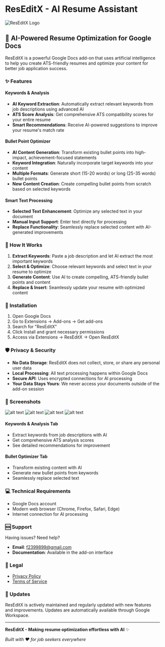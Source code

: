 # ResEditX - AI Resume Assistant

![ResEditX Logo](https://raw.githubusercontent.com/kkvishvaa/reseditx-assets/7e038fe14589d4ba8b157da485f8592c52dcad3a/icon48.png)

## 🚀 AI-Powered Resume Optimization for Google Docs

ResEditX is a powerful Google Docs add-on that uses artificial intelligence to help you create ATS-friendly resumes and optimize your content for better job application success.

### ✨ Features

#### **Keywords & Analysis**
- **AI Keyword Extraction**: Automatically extract relevant keywords from job descriptions using advanced AI
- **ATS Score Analysis**: Get comprehensive ATS compatibility scores for your entire resume
- **Smart Recommendations**: Receive AI-powered suggestions to improve your resume's match rate

#### **Bullet Point Optimizer**
- **AI Content Generation**: Transform existing bullet points into high-impact, achievement-focused statements
- **Keyword Integration**: Naturally incorporate target keywords into your content
- **Multiple Formats**: Generate short (15-20 words) or long (25-35 words) bullet points
- **New Content Creation**: Create compelling bullet points from scratch based on selected keywords

#### **Smart Text Processing**
- **Selected Text Enhancement**: Optimize any selected text in your document
- **Manual Input Support**: Enter text directly for processing
- **Replace Functionality**: Seamlessly replace selected content with AI-generated improvements

### 🎯 How It Works

1. **Extract Keywords**: Paste a job description and let AI extract the most important keywords
2. **Select & Optimize**: Choose relevant keywords and select text in your resume to optimize
3. **Generate Content**: Use AI to create compelling, ATS-friendly bullet points and content
4. **Replace & Insert**: Seamlessly update your resume with optimized content

### 🔧 Installation

1. Open Google Docs
2. Go to Extensions → Add-ons → Get add-ons
3. Search for "ResEditX"
4. Click Install and grant necessary permissions
5. Access via Extensions → ResEditX → Open ResEditX

### 🛡️ Privacy & Security

- **No Data Storage**: ResEditX does not collect, store, or share any personal user data
- **Local Processing**: All text processing happens within Google Docs
- **Secure API**: Uses encrypted connections for AI processing
- **Your Data Stays Yours**: We never access your documents outside of the add-on session

### 🎨 Screenshots
![alt text](image.png)
![alt text](image-1.png)
![alt text](image-2.png)
![alt text](image-3.png)
#### Keywords & Analysis Tab
- Extract keywords from job descriptions with AI
- Get comprehensive ATS analysis scores
- See detailed recommendations for improvement

#### Bullet Optimizer Tab
- Transform existing content with AI
- Generate new bullet points from keywords
- Seamlessly replace selected text

### 💻 Technical Requirements

- Google Docs account
- Modern web browser (Chrome, Firefox, Safari, Edge)
- Internet connection for AI processing

### 🆘 Support

Having issues? Need help? 

- **Email**: f2399899@gmail.com
- **Documentation**: Available in the add-on interface


### 📄 Legal

- [Privacy Policy](./PRIVACY.md)
- [Terms of Service](./TERMS.md)

### 🔄 Updates

ResEditX is actively maintained and regularly updated with new features and improvements. Updates are automatically available through Google Workspace.

---

**ResEditX - Making resume optimization effortless with AI** ✨

*Built with ❤️ for job seekers everywhere*
